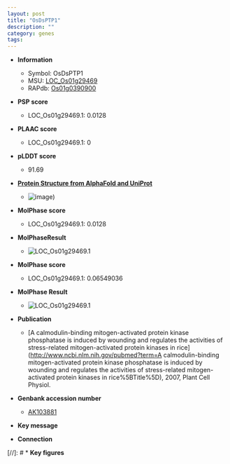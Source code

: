 ```yaml
---
layout: post
title: "OsDsPTP1"
description: ""
category: genes
tags: 
---
```


* **Information**  
    + Symbol: OsDsPTP1  
    + MSU: [LOC_Os01g29469](http://rice.plantbiology.msu.edu/cgi-bin/ORF_infopage.cgi?orf=LOC_Os01g29469)  
    + RAPdb: [Os01g0390900](http://rapdb.dna.affrc.go.jp/viewer/gbrowse_details/irgsp1?name=Os01g0390900)  

* **PSP score**  
    + LOC_Os01g29469.1: 0.0128 

* **PLAAC score**  
    + LOC_Os01g29469.1: 0 

* **pLDDT score**
    + 91.69

* **[Protein Structure from AlphaFold and UniProt](https://www.uniprot.org/uniprotkb/Q5VNG7/entry#structure)**
    + ![image](https://ricepsp.github.io/images/Q5/AF-Q5VNG7-F1.png))

* **MolPhase score**
    + LOC_Os01g29469.1: 0.0128

* **MolPhaseResult**
    + ![LOC_Os01g29469.1](https://ricepsp.github.io/pictures/LOC_Os01g/LOC_Os01g29469.1.png)

* **MolPhase score**
    + LOC_Os01g29469.1: 0.06549036

* **MolPhase Result**
    + ![LOC_Os01g29469.1](https://304243504.github.io/Pictures/LOC_Os01g/LOC_Os01g29469.1.png)

* **Publication**  
    + [A calmodulin-binding mitogen-activated protein kinase phosphatase is induced by wounding and regulates the activities of stress-related mitogen-activated protein kinases in rice](http://www.ncbi.nlm.nih.gov/pubmed?term=A calmodulin-binding mitogen-activated protein kinase phosphatase is induced by wounding and regulates the activities of stress-related mitogen-activated protein kinases in rice%5BTitle%5D), 2007, Plant Cell Physiol.

* **Genbank accession number**  
    + [AK103881](http://www.ncbi.nlm.nih.gov/nuccore/AK103881)

* **Key message**  

* **Connection**  

[//]: # * **Key figures**  


